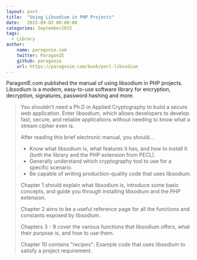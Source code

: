 ```yaml
---
layout: post
title:  "Using Libsodium in PHP Projects"
date:   2015-09-02 00:00:00
categories: September2015
tags:
  - Library
author:
    name: paragonie.com
    twitter: ParagonIE
    github: paragonie
    url: https://paragonie.com/book/pecl-libsodium
---
```

ParagonIE.com published the manual of using libsodium in PHP projects. Libsodium is a modern, easy-to-use software library for encryption, decryption, signatures, password hashing and more.

> You shouldn't need a Ph.D in Applied Cryptography to build a secure web application. Enter libsodium, which allows developers to develop fast, secure, and reliable applications without needing to know what a stream cipher even is.
>
> After reading this brief electronic manual, you should...
>
> - Know what libsodium is, what features it has, and how to install it (both the library and the PHP extension from PECL).
> - Generally understand which cryptography tool to use for a specific scenario.
> - Be capable of writing production-quality code that uses libsodium.
>
> Chapter 1 should explain what libsodium is, introduce some basic concepts, and guide you through installing libsodium and the PHP extension.
>
> Chapter 2 aims to be a useful reference page for all the functions and constants exposed by libsodium.
>
> Chapters 3 - 9 cover the various functions that libsodium offers, what their purpose is, and how to use them.
>
> Chapter 10 contains "recipes": Example code that uses libsodium to satisfy a project requirement.

